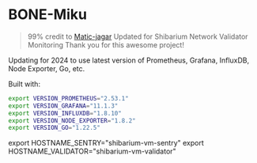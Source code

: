 # BONE-Miku

> 99% credit to [Matic-jagar](https://github.com/vitwit/matic-jagar)
> Updated for Shibarium Network Validator Monitoring
> Thank you for this awesome project!

Updating for 2024 to use latest version of Prometheus, Grafana, InfluxDB, Node Exporter, Go, etc.

Built with:
```sh
export VERSION_PROMETHEUS="2.53.1"
export VERSION_GRAFANA="11.1.3"
export VERSION_INFLUXDB="1.8.10"
export VERSION_NODE_EXPORTER="1.8.2"
export VERSION_GO="1.22.5"
```

export HOSTNAME_SENTRY="shibarium-vm-sentry"
export HOSTNAME_VALIDATOR="shibarium-vm-validator"
